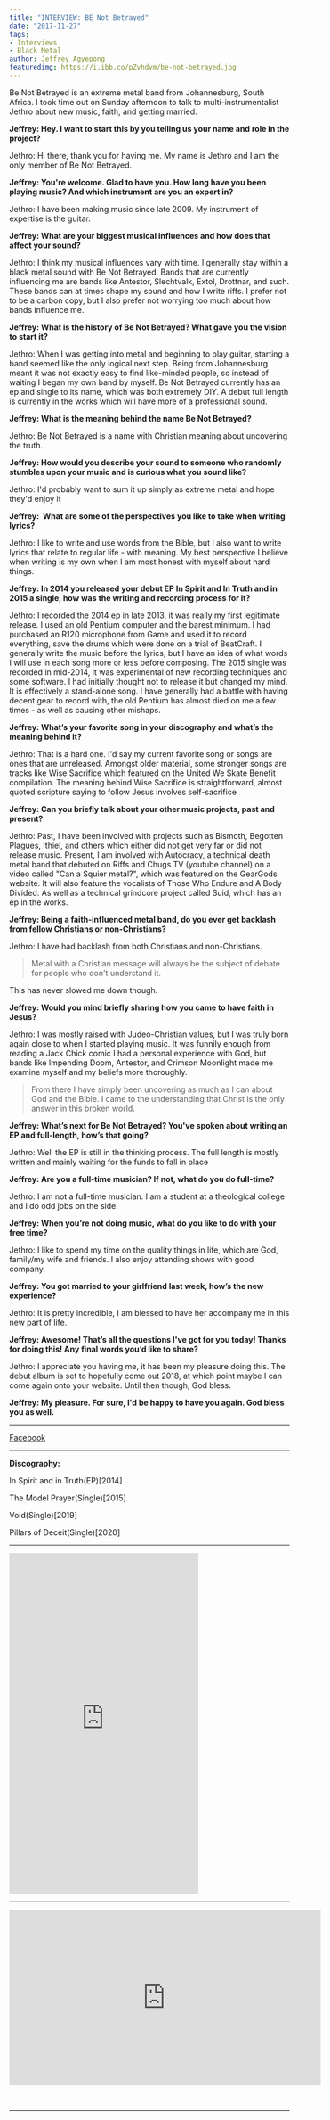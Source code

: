 ```yaml
---
title: "INTERVIEW: BE Not Betrayed"
date: "2017-11-27"
tags:
- Interviews
- Black Metal
author: Jeffrey Agyepong
featuredimg: https://i.ibb.co/pZvhdvm/be-not-betrayed.jpg
---
```


Be Not Betrayed is an extreme metal band from Johannesburg, South Africa. I took time out on Sunday afternoon to talk to multi-instrumentalist Jethro about new music, faith, and getting married.

**Jeffrey: Hey. I want to start this by you telling us your name and role in the project?**

Jethro: Hi there, thank you for having me. My name is Jethro and I am the only member of Be Not Betrayed.

**Jeffrey: You're welcome. Glad to have you. How long have you been playing music? And which instrument are you an expert in?**

Jethro: I have been making music since late 2009. My instrument of expertise is the guitar.

**Jeffrey: What are your biggest musical influences and how does that affect your sound?**

Jethro: I think my musical influences vary with time. I generally stay within a black metal sound with Be Not Betrayed. Bands that are currently influencing me are bands like Antestor, Slechtvalk, Extol, Drottnar, and such. These bands can at times shape my sound and how I write riffs. I prefer not to be a carbon copy, but I also prefer not worrying too much about how bands influence me.

**Jeffrey: What is the history of Be Not Betrayed? What gave you the vision to start it?**

Jethro: When I was getting into metal and beginning to play guitar, starting a band seemed like the only logical next step. Being from Johannesburg meant it was not exactly easy to find like-minded people, so instead of waiting I began my own band by myself. Be Not Betrayed currently has an ep and single to its name, which was both extremely DIY. A debut full length is currently in the works which will have more of a professional sound.

**Jeffrey: What is the meaning behind the name Be Not Betrayed?**

Jethro: Be Not Betrayed is a name with Christian meaning about uncovering the truth.

**Jeffrey: How would you describe your sound to someone who randomly stumbles upon your music and is curious what you sound like?**

Jethro: I'd probably want to sum it up simply as extreme metal and hope they'd enjoy it

**Jeffrey:  What are some of the perspectives you like to take when writing lyrics?**

Jethro: I like to write and use words from the Bible, but I also want to write lyrics that relate to regular life - with meaning. My best perspective I believe when writing is my own when I am most honest with myself about hard things.

**Jeffrey: In 2014 you released your debut EP In Spirit and In Truth and in 2015 a single, how was the writing and recording process for it?**

Jethro: I recorded the 2014 ep in late 2013, it was really my first legitimate release. I used an old Pentium computer and the barest minimum. I had purchased an R120 microphone from Game and used it to record everything, save the drums which were done on a trial of BeatCraft. I generally write the music before the lyrics, but I have an idea of what words I will use in each song more or less before composing. The 2015 single was recorded in mid-2014, it was experimental of new recording techniques and some software. I had initially thought not to release it but changed my mind. It is effectively a stand-alone song. I have generally had a battle with having decent gear to record with, the old Pentium has almost died on me a few times - as well as causing other mishaps.

**Jeffrey: What’s your favorite song in your discography and what’s the meaning behind it?**

Jethro: That is a hard one. I'd say my current favorite song or songs are ones that are unreleased. Amongst older material, some stronger songs are tracks like Wise Sacrifice which featured on the United We Skate Benefit compilation. The meaning behind Wise Sacrifice is straightforward, almost quoted scripture saying to follow Jesus involves self-sacrifice

**Jeffrey: Can you briefly talk about your other music projects, past and present?**

Jethro: Past, I have been involved with projects such as Bismoth, Begotten Plagues, Ithiel, and others which either did not get very far or did not release music. Present, I am involved with Autocracy, a technical death metal band that debuted on Riffs and Chugs TV (youtube channel) on a video called "Can a Squier metal?", which was featured on the GearGods website. It will also feature the vocalists of Those Who Endure and A Body Divided. As well as a technical grindcore project called Suid, which has an ep in the works.

**Jeffrey: Being a faith-influenced metal band, do you ever get backlash from fellow Christians or non-Christians?**

Jethro: I have had backlash from both Christians and non-Christians.

> Metal with a Christian message will always be the subject of debate for people who don't understand it.

This has never slowed me down though.

**Jeffrey: Would you mind briefly sharing how you came to have faith in Jesus?**

Jethro: I was mostly raised with Judeo-Christian values, but I was truly born again close to when I started playing music. It was funnily enough from reading a Jack Chick comic I had a personal experience with God, but bands like Impending Doom, Antestor, and Crimson Moonlight made me examine myself and my beliefs more thoroughly.

>  From there I have simply been uncovering as much as I can about God and the Bible. I came to the understanding that Christ is the only answer in this broken world.

**Jeffrey: What’s next for Be Not Betrayed? You've spoken about writing an EP and full-length, how’s that going?**

Jethro: Well the EP is still in the thinking process. The full length is mostly written and mainly waiting for the funds to fall in place

**Jeffrey: Are you a full-time musician? If not, what do you do full-time?**

Jethro: I am not a full-time musician. I am a student at a theological college and I do odd jobs on the side.

**Jeffrey: When you’re not doing music, what do you like to do with your free time?**

Jethro: I like to spend my time on the quality things in life, which are God, family/my wife and friends. I also enjoy attending shows with good company.

**Jeffrey: You got married to your girlfriend last week, how’s the new experience?**

Jethro: It is pretty incredible, I am blessed to have her accompany me in this new part of life.

**Jeffrey: Awesome! That’s all the questions I've got for you today! Thanks for doing this! Any final words you’d like to share?**

Jethro: I appreciate you having me, it has been my pleasure doing this. The debut album is set to hopefully come out 2018, at which point maybe I can come again onto your website. Until then though, God bless.

**Jeffrey: My pleasure. For sure, I'd be happy to have you again. God bless you as well.**

<hr>


[Facebook](https://www.facebook.com/BeNotBetrayed/)

<hr>

**Discography:**

In Spirit and in Truth(EP)[2014]	 

The Model Prayer(Single)[2015]


Void(Single)[2019]	 

Pillars of Deceit(Single)[2020]


<hr>

<iframe style="border: 0; width: 340px; height: 611px;" src="https://bandcamp.com/EmbeddedPlayer/album=1434815642/size=large/bgcol=ffffff/linkcol=0687f5/transparent=true/" seamless><a href="https://skyburnsblackd.bandcamp.com/album/in-spirit-and-in-truth">In Spirit And In Truth by Be Not Betrayed</a></iframe>

<hr>

<div class="video-container"><iframe src="https://www.youtube.com/embed/jng1DdMgmaE" width="560" height="315" frameborder="0"></iframe></div>

 <hr>

